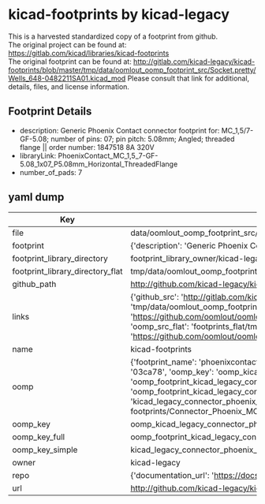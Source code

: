 # kicad-footprints by kicad-legacy  
This is a harvested standardized copy of a footprint from github.  
The original project can be found at:  
https://gitlab.com/kicad/libraries/kicad-footprints  
The original footprint can be found at:
http://gitlab.com/kicad-legacy/kicad-footprints/blob/master/tmp/data/oomlout_oomp_footprint_src/Socket.pretty/Wells_648-0482211SA01.kicad_mod
Please consult that link for additional, details, files, and license information.  
## Footprint Details
* description: Generic Phoenix Contact connector footprint for: MC_1,5/7-GF-5.08; number of pins: 07; pin pitch: 5.08mm; Angled; threaded flange || order number: 1847518 8A 320V  
* libraryLink: PhoenixContact_MC_1,5_7-GF-5.08_1x07_P5.08mm_Horizontal_ThreadedFlange  
* number_of_pads: 7  
## yaml dump  
| Key | Value |  
| --- | --- |  
| file | data/oomlout_oomp_footprint_src/kicad-footprints/Connector_Phoenix_MC_HighVoltage.pretty/PhoenixContact_MC_1,5_7-GF-5.08_1x07_P5.08mm_Horizontal_ThreadedFlange.kicad_mod |  
| footprint | {'description': 'Generic Phoenix Contact connector footprint for: MC_1,5/7-GF-5.08; number of pins: 07; pin pitch: 5.08mm; Angled; threaded flange || order number: 1847518 8A 320V', 'libraryLink': 'PhoenixContact_MC_1,5_7-GF-5.08_1x07_P5.08mm_Horizontal_ThreadedFlange', 'number_of_pads': 7} |  
| footprint_library_directory | footprint_library_owner/kicad-legacy_kicad-footprints |  
| footprint_library_directory_flat | tmp/data/oomlout_oomp_footprint_src/footprints_flat/kicad_legacy_connector_phoenix_mc_highvoltage_phoenixcontact_mc_1,5_7_gf_5_08_1x07_p5_08mm_horizontal_threadedflange/working |  
| github_path | http://github.com/kicad-legacy/kicad-footprints/blob/master/tmp/data/oomlout_oomp_footprint_src/Connector_Phoenix_MC_HighVoltage.pretty/PhoenixContact_MC_1,5_7-GF-5.08_1x07_P5.08mm_Horizontal_ThreadedFlange.kicad_mod |  
| links | {'github_src': 'http://gitlab.com/kicad-legacy/kicad-footprints/blob/master/tmp/data/oomlout_oomp_footprint_src/Socket.pretty/Wells_648-0482211SA01.kicad_mod', 'github_src_repo': 'https://gitlab.com/kicad/libraries/kicad-footprints', 'oomp_bot': 'tmp/data/oomlout_oomp_footprint_src/footprints/kicad_legacy_connector_phoenix_mc_highvoltage_phoenixcontact_mc_1,5_7_gf_5_08_1x07_p5_08mm_horizontal_threadedflange/working', 'oomp_bot_github': 'https://github.com/oomlout/oomlout_oomp_footprint_bot/tree/main/tmp/data/oomlout_oomp_footprint_src/footprints/kicad_legacy_connector_phoenix_mc_highvoltage_phoenixcontact_mc_1,5_7_gf_5_08_1x07_p5_08mm_horizontal_threadedflange/working', 'oomp_src_flat': 'footprints_flat/tmp/data/oomlout_oomp_footprint_src/footprints_flat/kicad_legacy_connector_phoenix_mc_highvoltage_phoenixcontact_mc_1,5_7_gf_5_08_1x07_p5_08mm_horizontal_threadedflange/working', 'oomp_src_flat_github': 'https://github.com/oomlout/oomlout_oomp_footprint_src/tree/main/tmp/data/oomlout_oomp_footprint_src/footprints_flat/kicad_legacy_connector_phoenix_mc_highvoltage_phoenixcontact_mc_1,5_7_gf_5_08_1x07_p5_08mm_horizontal_threadedflange/working'} |  
| name | kicad-footprints |  
| oomp | {'footprint_name': 'phoenixcontact_mc_1,5_7_gf_5_08_1x07_p5_08mm_horizontal_threadedflange', 'library_name': 'connector_phoenix_mc_highvoltage', 'md5': '03ca78bb52e56bf793659f21be9cc9df', 'md5_10': '03ca78bb52', 'md5_5': '03ca7', 'md5_6': '03ca78', 'oomp_key': 'oomp_kicad_legacy_connector_phoenix_mc_highvoltage_phoenixcontact_mc_1,5_7_gf_5_08_1x07_p5_08mm_horizontal_threadedflange', 'oomp_key_extra': 'oomp_footprint_kicad_legacy_connector_phoenix_mc_highvoltage_phoenixcontact_mc_1,5_7_gf_5_08_1x07_p5_08mm_horizontal_threadedflange', 'oomp_key_full': 'oomp_footprint_kicad_legacy_connector_phoenix_mc_highvoltage_phoenixcontact_mc_1,5_7_gf_5_08_1x07_p5_08mm_horizontal_threadedflange_03ca78', 'oomp_key_simple': 'kicad_legacy_connector_phoenix_mc_highvoltage_phoenixcontact_mc_1,5_7_gf_5_08_1x07_p5_08mm_horizontal_threadedflange', 'original_filename': 'data/oomlout_oomp_footprint_src/kicad-footprints/Connector_Phoenix_MC_HighVoltage.pretty/PhoenixContact_MC_1,5_7-GF-5.08_1x07_P5.08mm_Horizontal_ThreadedFlange.kicad_mod', 'owner_name': 'kicad_legacy'} |  
| oomp_key | oomp_kicad_legacy_connector_phoenix_mc_highvoltage_phoenixcontact_mc_1,5_7_gf_5_08_1x07_p5_08mm_horizontal_threadedflange |  
| oomp_key_full | oomp_footprint_kicad_legacy_connector_phoenix_mc_highvoltage_phoenixcontact_mc_1,5_7_gf_5_08_1x07_p5_08mm_horizontal_threadedflange |  
| oomp_key_simple | kicad_legacy_connector_phoenix_mc_highvoltage_phoenixcontact_mc_1,5_7_gf_5_08_1x07_p5_08mm_horizontal_threadedflange |  
| owner | kicad-legacy |  
| repo | {'documentation_url': 'https://docs.github.com/rest/repos/repos#get-a-repository', 'message': 'Not Found'} |  
| url | http://github.com/kicad-legacy/kicad-footprints |  

